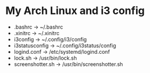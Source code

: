 # My Arch Linux and i3 config

* .bashrc			-> ~/.bashrc
* .xinitrc			-> ~/.xinitrc
* i3config			-> ~/.config/i3/config
* i3statusconfig		-> ~/.config/i3status/config
* logind.conf			-> /etc/systemd/logind.conf
* lock.sh			-> /usr/bin/lock.sh
* screenshotter.sh		-> /usr/bin/screenshotter.sh
